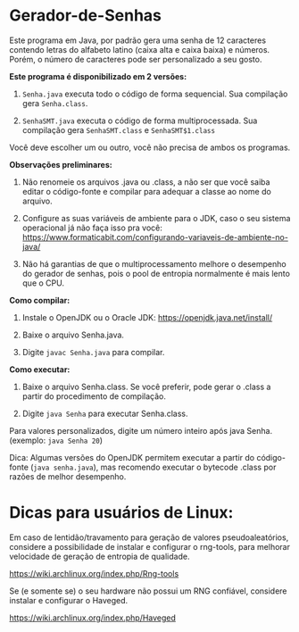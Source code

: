 # Gerador-de-Senhas
Este programa em Java, por padrão gera uma senha de 12 caracteres contendo letras do alfabeto latino (caixa alta e caixa baixa) e números. Porém, o número de caracteres pode ser personalizado a seu gosto.

**Este programa é disponibilizado em 2 versões:**

1) `Senha.java` executa todo o código de forma sequencial. Sua compilação gera `Senha.class`.

2) `SenhaSMT.java` executa o código de forma multiprocessada. Sua compilação gera `SenhaSMT.class` e `SenhaSMT$1.class`

Você deve escolher um ou outro, você não precisa de ambos os programas.

**Observações preliminares:**

1) Não renomeie os arquivos .java ou .class, a não ser que você saiba editar o código-fonte e compilar para adequar a classe ao nome do arquivo.

2) Configure as suas variáveis de ambiente para o JDK, caso o seu sistema operacional já não faça isso pra você: https://www.formaticabit.com/configurando-variaveis-de-ambiente-no-java/

3) Não há garantias de que o multiprocessamento melhore o desempenho do gerador de senhas, pois o pool de entropia normalmente é mais lento que o CPU.

**Como compilar:**

1) Instale o OpenJDK ou o Oracle JDK: https://openjdk.java.net/install/

2) Baixe o arquivo Senha.java.

3) Digite `javac Senha.java` para compilar.

**Como executar:**

1) Baixe o arquivo Senha.class. Se você preferir, pode gerar o .class a partir do procedimento de compilação.

2) Digite `java Senha` para executar Senha.class.

Para valores personalizados, digite um número inteiro após java Senha. (exemplo: `java Senha 20`)

Dica: Algumas versões do OpenJDK permitem executar a partir do código-fonte (`java senha.java`), mas recomendo executar o bytecode .class por razões de melhor desempenho.

# Dicas para usuários de Linux:

Em caso de lentidão/travamento para geração de valores pseudoaleatórios, considere a possibilidade de instalar e configurar o rng-tools, para melhorar velocidade de geração de entropia de qualidade.

https://wiki.archlinux.org/index.php/Rng-tools

Se (e somente se) o seu hardware não possui um RNG confiável, considere instalar e configurar o Haveged.

https://wiki.archlinux.org/index.php/Haveged

